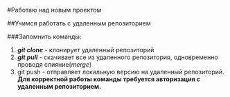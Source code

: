 #Работаю над новым проектом

##Учимся работать с удаленным репозиторием

###Запомнить команды:
1. ***git clone*** - клонирует удаленный репозиторий
2. ***git pull*** - скачивает все из удаленного репозитория, одновременно проводя слияние(_merge_)
3. git push - отправляет локальную версию на удаленный репозиторий. **Для корректной работы команды требуется авторизация с удаленным репозиторием.**
